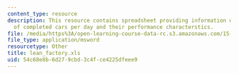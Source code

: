 ```yaml
---
content_type: resource
description: This resource contains spreadsheet providing information expected number
  of completed cars per day and their performance characterstics.
file: /media/https%3A/open-learning-course-data-rc.s3.amazonaws.com/15-763j-manufacturing-system-and-supply-chain-design-spring-2005/54c68e8b6d279cbd3c4fce4225dfeee9_lean_factory.xls
file_type: application/msword
resourcetype: Other
title: lean_factory.xls
uid: 54c68e8b-6d27-9cbd-3c4f-ce4225dfeee9
---
```

